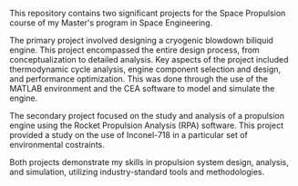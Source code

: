 This repository contains two significant projects for the Space Propulsion course of my Master's program in Space Engineering.

The primary project involved designing a cryogenic blowdown biliquid engine. This project encompassed the entire design process, from conceptualization to detailed analysis. Key aspects of the project included thermodynamic cycle analysis, engine component selection and design, and performance optimization. This was done through the use of the MATLAB environment and the CEA software to model and simulate the engine.

The secondary project focused on the study and analysis of a propulsion engine using the Rocket Propulsion Analysis (RPA) software. This project provided a study on the use of Inconel-718 in a particular set of environmental costraints.

Both projects demonstrate my skills in propulsion system design, analysis, and simulation, utilizing industry-standard tools and methodologies.
